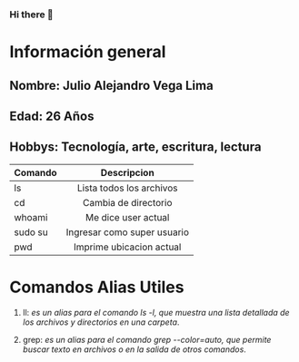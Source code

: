 ### Hi there 👋

# Información general
## Nombre: **Julio Alejandro Vega Lima**
## Edad: **26 Años**
## Hobbys: **Tecnología, arte, escritura, lectura**

| Comando | Descripcion |
|:------- |:-----------:|
| ls      | Lista todos los archivos |
| cd      | Cambia de directorio |
| whoami  | Me dice user actual  |
| sudo su | Ingresar como super usuario |
| pwd     | Imprime ubicacion actual |

# Comandos Alias Utiles
1. ll: *es un alias para el comando ls -l, que muestra una lista detallada de los archivos y directorios en una carpeta*.

2. grep: *es un alias para el comando grep --color=auto, que permite buscar texto en archivos o en la salida de otros comandos*. 
